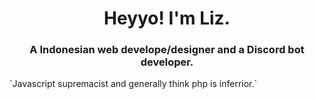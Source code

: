 <!-- /* ------ PROFILE IMAGE ------ */ -->

<!-- [![trophy](https://github-profile-trophy.vercel.app/?username=ryo-ma&theme=onedark)](https://github.com/ryo-ma/github-profile-trophy) --->
<!-- <img align="right" alt="LichKing112's Profile Image" width="30%" src="https://avatars.githubusercontent.com/u/47420407?s=460&u=e25894be1970844c90076ba193bc3ced198b26be&v=4"> -->

<!-- /* ------ INTRODUCTION ------ */ -->

<!--- ![Metrics](https://github.com/LichKing112/LichKing112/blob/master/github-metrics.svg) -->

<!-- /* ------ GITHUB STATISTICS ------ */ -->

<!-- ## ❖ GitHub Statistics-->
<!-- <img alt="LichKing112's Github Stats" src="https://github-readme-stats.vercel.app/api?username=lichking112&theme=gotham&show_icons=true" /> -->
<!-- <img alt="LichKing112's Github Top Languages" src="https://github-readme-stats.vercel.app/api/top-langs/?username=lichking112&theme=gotham&layout=compact" /> -->

<h1 align="center">Heyyo! I'm Liz.</h1>
<h3 align="center">A Indonesian web develope/designer and a Discord bot developer.</h3>
`Javascript supremacist and generally think php is inferrior.`
